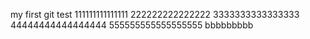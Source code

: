 my first git test
111111111111111
222222222222222
3333333333333333
44444444444444444
555555555555555555
bbbbbbbbb

